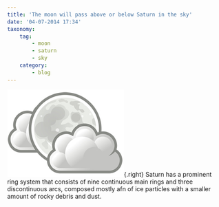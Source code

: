 ```yaml
---
title: 'The moon will pass above or below Saturn in the sky'
date: '04-07-2014 17:34'
taxonomy:
    tag:
        - moon
        - saturn
        - sky
    category:
        - blog
---
```


![About Image](post-img.jpg){.right}
Saturn has a prominent ring system that consists of nine continuous main rings and three discontinuous arcs, composed mostly afn of ice particles with a smaller amount of rocky debris and dust.